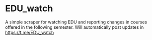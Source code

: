 # EDU_watch
A simple scraper for watching EDU and reporting changes in courses offered in the following semester. Will automatically post updates in https://t.me/EDU_watch
